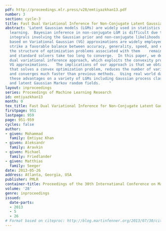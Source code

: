 ```yaml
---
pdf: http://proceedings.mlr.press/v28/emtiyazkhan13.pdf
number: 3
section: cycle-3
title: Fast Dual Variational Inference for Non-Conjugate Latent Gaussian Models
abstract: 'Latent Gaussian models (LGMs) are widely used in statistics and machine
  learning.  Bayesian inference in non-conjugate LGM is difficult due to intractable
  integrals involving the Gaussian prior and non-conjugate likelihoods.  Algorithms
  based on Variational Gaussian (VG) approximations are widely employed since they
  strike a favorable balance between accuracy, generality, speed, and ease of use.  However,
  the structure of optimization problems associated with them    remains poorly understood,
  and standard solvers take too long to converge.  In this paper, we derive a novel
  dual variational inference approach, which exploits the convexity property of the
  VG approximations.   The implications of our approach is that we obtain an algorithm
  that solves a convex optimization problem, reduces the number of variational parameters,
  and converges much faster than previous methods.  Using real world data, we demonstrate
  these advantages on a variety of LGMs including Gaussian process classification
  and latent Gaussian Markov random fields.    '
layout: inproceedings
series: Proceedings of Machine Learning Research
id: emtiyazkhan13
month: 0
tex_title: Fast Dual Variational Inference for Non-Conjugate Latent Gaussian Models
firstpage: 951
lastpage: 959
page: 951-959
cycles: false
author:
- given: Mohammad
  family: Emtiyaz Khan
- given: Aleksandr
  family: Aravkin
- given: Michael
  family: Friedlander
- given: Matthias
  family: Seeger
date: 2013-05-26
address: Atlanta, Georgia, USA
publisher: PMLR
container-title: Proceedings of the 30th International Conference on Machine Learning
volume: '28'
genre: inproceedings
issued:
  date-parts:
  - 2013
  - 5
  - 26
# Format based on citeproc: http://blog.martinfenner.org/2013/07/30/citeproc-yaml-for-bibliographies/
---
```

